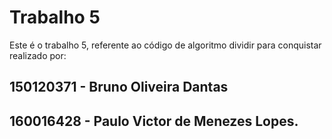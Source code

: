 # Trabalho 5

Este é o trabalho 5, referente ao código de algoritmo dividir para conquistar realizado por:
##	150120371 - Bruno Oliveira Dantas
##	160016428 - Paulo Victor de Menezes Lopes.

